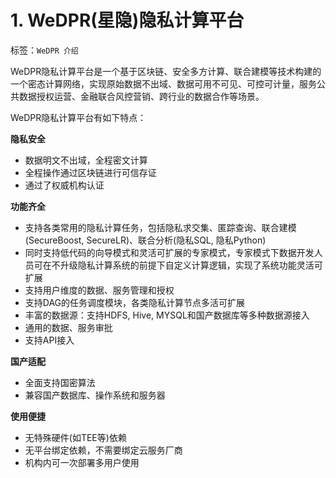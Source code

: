 # 1. WeDPR(星隐)隐私计算平台

标签：``WeDPR 介绍``

WeDPR隐私计算平台是一个基于区块链、安全多方计算、联合建模等技术构建的一个密态计算网络，实现原始数据不出域、数据可用不可见、可控可计量，服务公共数据授权运营、金融联合风控营销、跨行业的数据合作等场景。

WeDPR隐私计算平台有如下特点：

**隐私安全**

- 数据明文不出域，全程密文计算
- 全程操作通过区块链进行可信存证
- 通过了权威机构认证

**功能齐全**

- 支持各类常用的隐私计算任务，包括隐私求交集、匿踪查询、联合建模(SecureBoost, SecureLR)、联合分析(隐私SQL, 隐私Python)
- 同时支持低代码的向导模式和灵活可扩展的专家模式，专家模式下数据开发人员可在不升级隐私计算系统的前提下自定义计算逻辑，实现了系统功能灵活可扩展
- 支持用户维度的数据、服务管理和授权
- 支持DAG的任务调度模块，各类隐私计算节点多活可扩展
- 丰富的数据源：支持HDFS, Hive, MYSQL和国产数据库等多种数据源接入
- 通用的数据、服务审批
- 支持API接入



**国产适配**

- 全面支持国密算法
- 兼容国产数据库、操作系统和服务器

**使用便捷**

- 无特殊硬件(如TEE等)依赖
- 无平台绑定依赖，不需要绑定云服务厂商
- 机构内可一次部署多用户使用

